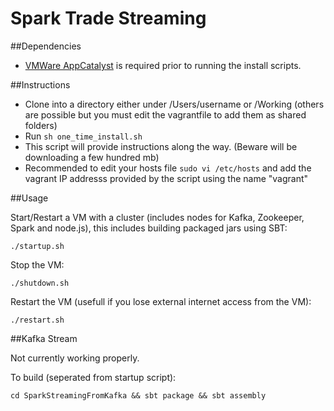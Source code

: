 Spark Trade Streaming
============
##Dependencies
- [VMWare AppCatalyst](https://communities.vmware.com/community/vmtn/devops/vmware-appcatalyst) is required prior to running the install scripts.

##Instructions

- Clone into a directory either under /Users/username or /Working (others are possible but you must edit the vagrantfile to add them as shared folders)
- Run ```sh one_time_install.sh```
- This script will provide instructions along the way. (Beware will be downloading a few hundred mb)
- Recommended to edit your hosts file ```sudo vi /etc/hosts``` and add the vagrant IP addresss provided by the script using the name "vagrant"


##Usage

Start/Restart a VM with a cluster (includes nodes for Kafka, Zookeeper, Spark and node.js), this includes building packaged jars using SBT:

```shell
./startup.sh
```

Stop the VM:

```shell
./shutdown.sh
```

Restart the VM (usefull if you lose external internet access from the VM):

```shell
./restart.sh
```
##Kafka Stream

Not currently working properly.

To build (seperated from startup script):

```shell
cd SparkStreamingFromKafka && sbt package && sbt assembly
```